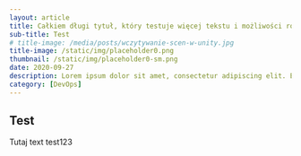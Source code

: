 ```yaml
---
layout: article
title: Całkiem długi tytuł, który testuje więcej tekstu i możliwości różnych
sub-title: Test
# title-image: /media/posts/wczytywanie-scen-w-unity.jpg
title-image: /static/img/placeholder0.png
thumbnail: /static/img/placeholder0-sm.png
date: 2020-09-27
description: Lorem ipsum dolor sit amet, consectetur adipiscing elit. Etiam eget erat ullamcorper, cursus enim fringilla, imperdiet ipsum. Morbi semper eget magna in rutrum. Praesent purus elit, efficitur eget tortor aliquam, congue suscipit risus.
category: [DevOps]
---
```


## Test

Tutaj text
test123